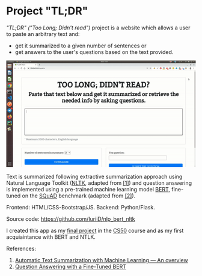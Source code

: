 # Project "TL;DR" #

_"TL;DR" ("Too Long; Didn't read")_ project is a website which allows a user to paste an arbitrary text and:
* get it summarized to a given number of sentences or 
* get answers to the user's questions based on the text provided.

![TL;DR Demo (gif)](static/tldr_demo.gif)

Text is summarized following extractive summarization approach using Natural Language Toolkit ([NLTK](https://www.nltk.org/), adapted from [[1]](https://medium.com/luisfredgs/automatic-text-summarization-with-machine-learning-an-overview-68ded5717a25)) and question answering is implemented using a pre-trained machine learning model [BERT](https://en.wikipedia.org/wiki/BERT_(language_model)), fine-tuned on the [SQuAD](https://rajpurkar.github.io/SQuAD-explorer/) benchmark (adapted from [[2]](https://mccormickml.com/2020/03/10/question-answering-with-a-fine-tuned-BERT/)).

Frontend: HTML/CSS-Bootstrap/JS.
Backend: Python/Flask.

Source code: https://github.com/IuriiD/nlp_bert_nltk

I created this app as my [final project](https://cs50.harvard.edu/x/2020/project/) in the [CS50](https://cs50.harvard.edu/x/2020/) course and as my first acquiaintance with BERT and NTLK.

References:
1. [Automatic Text Summarization with Machine Learning — An overview](https://medium.com/luisfredgs/automatic-text-summarization-with-machine-learning-an-overview-68ded5717a25)
2. [Question Answering with a Fine-Tuned BERT](https://mccormickml.com/2020/03/10/question-answering-with-a-fine-tuned-BERT/)